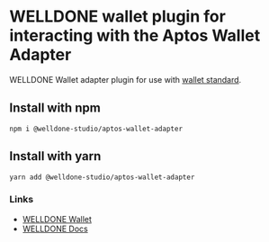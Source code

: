 # WELLDONE wallet plugin for interacting with the Aptos Wallet Adapter

WELLDONE Wallet adapter plugin for use with [wallet standard](https://aptos.dev/standards/wallets).

## Install with npm
```
npm i @welldone-studio/aptos-wallet-adapter
```

## Install with yarn
```
yarn add @welldone-studio/aptos-wallet-adapter
```

### Links
* [WELLDONE Wallet](https://chrome.google.com/webstore/detail/welldone-wallet-for-multi/bmkakpenjmcpfhhjadflneinmhboecjf)
* [WELLDONE Docs](https://docs.welldonestudio.io/)

